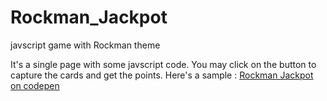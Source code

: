 # Rockman_Jackpot
javscript game with Rockman theme

It's a single page with some javscript code.
You may click on the button to capture the cards and get the points.
Here's a sample : 
[Rockman Jackpot on codepen](https://raw.githubusercontent.com/flavioteixeira1/Rockman_Jackpot/98261bebffe6194801ec616cb8f48d3f4ff2c210)
